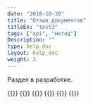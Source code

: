```yaml
---
date: "2018-10-30"
title: "Отзыв документов"
titleEn: "test3"
tags: ["api", "метод"]
Description: ""
type: help_doc
layout: help_doc
weight: 3
---
```


Раздел в разработке.

{{<seeAlso>}}
    {{<seeAlsoItem link="/customs_documents/download_and_send/" text="Как загрузить документы">}}
    {{<seeAlsoItem link="/customs_documents/reloading/" text="Как дозагрузить документы">}}
    {{<seeAlsoItem link="/customs_documents/statuses/" text="Статусы документов">}}
    {{<seeAlsoItem link="/customs_documents/history/" text="Как посмотреть историю пакета документов">}}
{{</seeAlso>}}